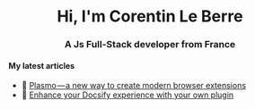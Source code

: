 <h1 align="center">Hi, I'm Corentin Le Berre</h1>
<h3 align="center">A Js Full-Stack developer from France</h3>

#### My latest articles

- 📝 [Plasmo — a new way to create modern browser extensions](https://medium.com/abbeal/plasmo-a-new-way-to-create-modern-browser-extensions-56fe959c4b1e)
- 🚀 [Enhance your Docsify experience with your own plugin](https://medium.com/abbeal/enhance-your-docsify-experience-with-your-own-plugin-e5a2db6a3729)
